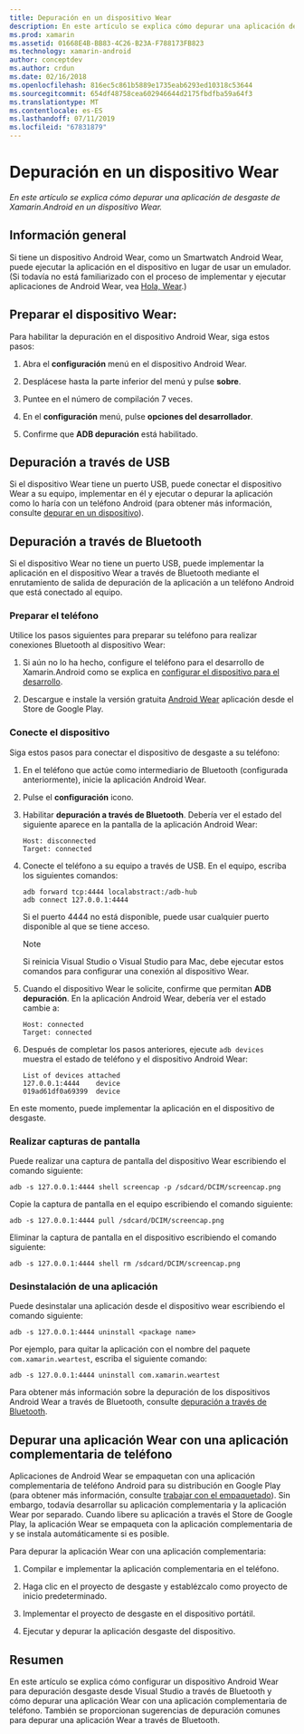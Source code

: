 ```yaml
---
title: Depuración en un dispositivo Wear
description: En este artículo se explica cómo depurar una aplicación de desgaste de Xamarin.Android en un dispositivo Wear.
ms.prod: xamarin
ms.assetid: 01668E4B-BB83-4C26-B23A-F788173FB823
ms.technology: xamarin-android
author: conceptdev
ms.author: crdun
ms.date: 02/16/2018
ms.openlocfilehash: 816ec5c861b5889e1735eab6293ed10318c53644
ms.sourcegitcommit: 654df48758cea602946644d2175fbdfba59a64f3
ms.translationtype: MT
ms.contentlocale: es-ES
ms.lasthandoff: 07/11/2019
ms.locfileid: "67831879"
---
```

# <a name="debug-on-a-wear-device"></a>Depuración en un dispositivo Wear

_En este artículo se explica cómo depurar una aplicación de desgaste de Xamarin.Android en un dispositivo Wear._


## <a name="overview"></a>Información general

Si tiene un dispositivo Android Wear, como un Smartwatch Android Wear, puede ejecutar la aplicación en el dispositivo en lugar de usar un emulador. (Si todavía no está familiarizado con el proceso de implementar y ejecutar aplicaciones de Android Wear, vea [Hola, Wear](~/android/wear/get-started/hello-wear.md).)

## <a name="prepare-the-wear-device"></a>Preparar el dispositivo Wear:

Para habilitar la depuración en el dispositivo Android Wear, siga estos pasos:

1.  Abra el **configuración** menú en el dispositivo Android Wear.

2.  Desplácese hasta la parte inferior del menú y pulse **sobre**.

3.  Puntee en el número de compilación 7 veces.

4.  En el **configuración** menú, pulse **opciones del desarrollador**.

5.  Confirme que **ADB depuración** está habilitado.


## <a name="debugging-over-usb"></a>Depuración a través de USB

Si el dispositivo Wear tiene un puerto USB, puede conectar el dispositivo Wear a su equipo, implementar en él y ejecutar o depurar la aplicación como lo haría con un teléfono Android (para obtener más información, consulte [depurar en un dispositivo](~/android/deploy-test/debugging/debug-on-device.md)).


## <a name="debugging-over-bluetooth"></a>Depuración a través de Bluetooth

Si el dispositivo Wear no tiene un puerto USB, puede implementar la aplicación en el dispositivo Wear a través de Bluetooth mediante el enrutamiento de salida de depuración de la aplicación a un teléfono Android que está conectado al equipo. 

### <a name="prepare-your-phone"></a>Preparar el teléfono

Utilice los pasos siguientes para preparar su teléfono para realizar conexiones Bluetooth al dispositivo Wear: 

1.  Si aún no lo ha hecho, configure el teléfono para el desarrollo de Xamarin.Android como se explica en [configurar el dispositivo para el desarrollo](~/android/get-started/installation/set-up-device-for-development.md).

2.  Descargue e instale la versión gratuita [Android Wear](https://play.google.com/store/apps/details?id=com.google.android.wearable.app) aplicación desde el Store de Google Play.

### <a name="connect-the-device"></a>Conecte el dispositivo

Siga estos pasos para conectar el dispositivo de desgaste a su teléfono:

1.  En el teléfono que actúe como intermediario de Bluetooth (configurada anteriormente), inicie la aplicación Android Wear. 

2.  Pulse el **configuración** icono.

3.  Habilitar **depuración a través de Bluetooth**. Debería ver el estado del siguiente aparece en la pantalla de la aplicación Android Wear:

        Host: disconnected
        Target: connected

4.  Conecte el teléfono a su equipo a través de USB. En el equipo, escriba los siguientes comandos:

    ```shell
    adb forward tcp:4444 localabstract:/adb-hub
    adb connect 127.0.0.1:4444
    ```

    Si el puerto 4444 no está disponible, puede usar cualquier puerto disponible al que se tiene acceso. 

    > [!NOTE]
    > Si reinicia Visual Studio o Visual Studio para Mac, debe ejecutar estos comandos para configurar una conexión al dispositivo Wear.

5.  Cuando el dispositivo Wear le solicite, confirme que permitan **ADB depuración**. En la aplicación Android Wear, debería ver el estado cambie a:

        Host: connected
        Target: connected

6.  Después de completar los pasos anteriores, ejecute `adb devices` muestra el estado de teléfono y el dispositivo Android Wear:

        List of devices attached
        127.0.0.1:4444    device
        019ad61df0a69399  device

En este momento, puede implementar la aplicación en el dispositivo de desgaste.

<a name="screenshots" />

### <a name="taking-screenshots"></a>Realizar capturas de pantalla

Puede realizar una captura de pantalla del dispositivo Wear escribiendo el comando siguiente: 

```shell
adb -s 127.0.0.1:4444 shell screencap -p /sdcard/DCIM/screencap.png
```

Copie la captura de pantalla en el equipo escribiendo el comando siguiente:

```shell
adb -s 127.0.0.1:4444 pull /sdcard/DCIM/screencap.png
```

Eliminar la captura de pantalla en el dispositivo escribiendo el comando siguiente:

```shell
adb -s 127.0.0.1:4444 shell rm /sdcard/DCIM/screencap.png
```


### <a name="uninstalling-an-app"></a>Desinstalación de una aplicación

Puede desinstalar una aplicación desde el dispositivo wear escribiendo el comando siguiente:

```shell
adb -s 127.0.0.1:4444 uninstall <package name>
```

Por ejemplo, para quitar la aplicación con el nombre del paquete `com.xamarin.weartest`, escriba el siguiente comando:

```shell
adb -s 127.0.0.1:4444 uninstall com.xamarin.weartest
```

Para obtener más información sobre la depuración de los dispositivos Android Wear a través de Bluetooth, consulte [depuración a través de Bluetooth](https://developer.android.com/training/wearables/apps/bt-debugging.html).


## <a name="debugging-a-wear-app-with-a-companion-phone-app"></a>Depurar una aplicación Wear con una aplicación complementaria de teléfono

Aplicaciones de Android Wear se empaquetan con una aplicación complementaria de teléfono Android para su distribución en Google Play (para obtener más información, consulte [trabajar con el empaquetado](~/android/wear/deploy-test/packaging.md)). Sin embargo, todavía desarrollar su aplicación complementaria y la aplicación Wear por separado. Cuando libere su aplicación a través el Store de Google Play, la aplicación Wear se empaqueta con la aplicación complementaria de y se instala automáticamente si es posible.

Para depurar la aplicación Wear con una aplicación complementaria: 

1.  Compilar e implementar la aplicación complementaria en el teléfono.

2.  Haga clic en el proyecto de desgaste y establézcalo como proyecto de inicio predeterminado.

3.  Implementar el proyecto de desgaste en el dispositivo portátil.

4.  Ejecutar y depurar la aplicación desgaste del dispositivo.

 
## <a name="summary"></a>Resumen

En este artículo se explica cómo configurar un dispositivo Android Wear para depuración desgaste desde Visual Studio a través de Bluetooth y cómo depurar una aplicación Wear con una aplicación complementaria de teléfono. También se proporcionan sugerencias de depuración comunes para depurar una aplicación Wear a través de Bluetooth.
